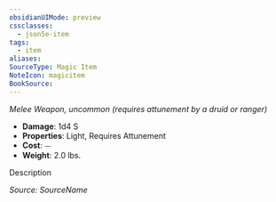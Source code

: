 ```yaml
---
obsidianUIMode: preview
cssclasses:
  - json5e-item
tags:
  - item
aliases: 
SourceType: Magic Item
NoteIcon: magicitem
BookSource:
---
```




*Melee Weapon, uncommon (requires attunement by a druid or ranger)*  

- **Damage**: 1d4 S
- **Properties**: Light, Requires Attunement
- **Cost**: ⏤
- **Weight**: 2.0 lbs.

Description

*Source: SourceName*